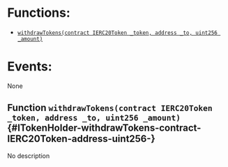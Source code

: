 

# Functions:
- [`withdrawTokens(contract IERC20Token _token, address _to, uint256 _amount)`](#ITokenHolder-withdrawTokens-contract-IERC20Token-address-uint256-)

# Events:
None

## Function `withdrawTokens(contract IERC20Token _token, address _to, uint256 _amount)` {#ITokenHolder-withdrawTokens-contract-IERC20Token-address-uint256-}
No description

